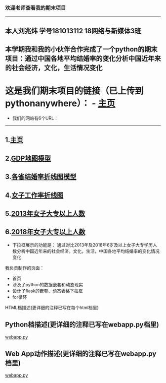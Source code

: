 ### 欢迎老师查看我的期末项目
-----
## 本人刘兆炜 学号181013112 18网络与新媒体3班

## 本学期我和我的小伙伴合作完成了一个python的期末项目：通过中国各地平均结婚率的变化分析中国近年来的社会经济，文化，生活情况变化
# 这是我们期末项目的链接（已上传到pythonanywhere）： - [主页](http://chowilau.pythonanywhere.com/) 

* 我们的网站有6个URL：
---
1.[主页](http://chowilau.pythonanywhere.com/)
---
2.[GDP地图模型](http://chowilau.pythonanywhere.com/gdp_map)
---
3.[各省结婚率折线图模型](http://chowilau.pythonanywhere.com/marry_line)
---
4.[女子工作率折线图](http://chowilau.pythonanywhere.com/women_work)
---
5.[2013年女子大专以上人数](http://chowilau.pythonanywhere.com/study_geo?city=2013)
---
6.[2018年女子大专以上人数](http://chowilau.pythonanywhere.com/study_geo?city=2018)
---
* 下拉框展示的功能是：
通过对比2013年及2018年6岁及以上女子大专学历人数分析中国近年来的社会经济，文化，生活，中国各地平均结婚率的变化情况变化

我负责制作的页面：
* 首页 
* 涉及了python的数据嵌套和动态现实 
* 设计了flask的嵌套、动态表格下拉框
* for循环


HTML档描述(更详细的注释已写在每个html档里)

Python档描述(更详细的注释已写在webapp.py档里)
---
[webapp.py](https://github.com/ChowiLau/final-python/blob/master/final1/app.py)

Web App动作描述(更详细的注释已写在webapp.py档里)
---
[webapp.py](https://github.com/ChowiLau/final-python/blob/master/final1/app.py)
